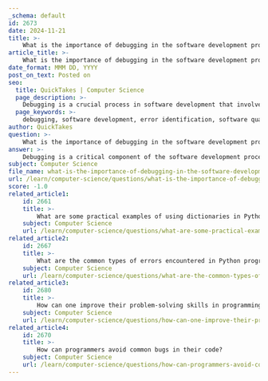 ```yaml
---
_schema: default
id: 2673
date: 2024-11-21
title: >-
    What is the importance of debugging in the software development process?
article_title: >-
    What is the importance of debugging in the software development process?
date_format: MMM DD, YYYY
post_on_text: Posted on
seo:
  title: QuickTakes | Computer Science
  page_description: >-
    Debugging is a crucial process in software development that involves identifying and resolving errors, enhancing software quality, improving user experience, and ensuring security, leading to more reliable applications.
  page_keywords: >-
    debugging, software development, error identification, software quality, cost efficiency, user experience, maintenance, security, iterative process, learning
author: QuickTakes
question: >-
    What is the importance of debugging in the software development process?
answer: >-
    Debugging is a critical component of the software development process, serving multiple essential functions that contribute to the overall quality and reliability of software applications. Here are some key points highlighting the importance of debugging:\n\n1. **Error Identification and Resolution**: Debugging is fundamentally about identifying and resolving errors, or "bugs," that can disrupt the normal operation of software. Even with careful coding practices, bugs can still occur, making debugging an indispensable part of the development lifecycle.\n\n2. **Enhancing Software Quality**: By systematically addressing defects during the development process, debugging helps improve the overall quality of the software. This leads to more reliable applications that perform as intended, ultimately enhancing user satisfaction.\n\n3. **Cost and Time Efficiency**: Addressing bugs early in the development process can significantly reduce costs and save time. Fixing issues before deployment is generally less expensive than addressing them after the software has been released, where they can lead to user complaints and require urgent patches.\n\n4. **User Experience**: Efficient debugging contributes to a smoother user experience. By ensuring that applications function correctly, developers can prevent frustrating issues that might lead to user dissatisfaction or abandonment of the software.\n\n5. **Facilitating Change and Maintenance**: Debugging not only helps in fixing current issues but also aids in understanding the software better. This understanding is crucial when making changes or updates, as it allows developers to anticipate potential problems that may arise from modifications.\n\n6. **Security**: Debugging plays a vital role in identifying vulnerabilities within the software that could be exploited by malicious actors. By addressing these security flaws, developers can enhance the overall security posture of their applications.\n\n7. **Iterative Process**: Debugging is often an iterative process, requiring multiple attempts to identify and resolve all bugs. This iterative nature emphasizes the need for thorough testing and validation throughout the software development lifecycle.\n\n8. **Learning and Improvement**: Debugging provides valuable insights into the software and the coding practices used. Developers can learn from the mistakes made during the debugging process, leading to improved coding standards and practices in future projects.\n\nIn summary, debugging is not merely a troubleshooting exercise; it is a vital aspect of software engineering that enhances system quality, reduces downtime, increases user satisfaction, and ultimately contributes to the success of software applications.
subject: Computer Science
file_name: what-is-the-importance-of-debugging-in-the-software-development-process.md
url: /learn/computer-science/questions/what-is-the-importance-of-debugging-in-the-software-development-process
score: -1.0
related_article1:
    id: 2661
    title: >-
        What are some practical examples of using dictionaries in Python?
    subject: Computer Science
    url: /learn/computer-science/questions/what-are-some-practical-examples-of-using-dictionaries-in-python
related_article2:
    id: 2667
    title: >-
        What are the common types of errors encountered in Python programming?
    subject: Computer Science
    url: /learn/computer-science/questions/what-are-the-common-types-of-errors-encountered-in-python-programming
related_article3:
    id: 2680
    title: >-
        How can one improve their problem-solving skills in programming?
    subject: Computer Science
    url: /learn/computer-science/questions/how-can-one-improve-their-problemsolving-skills-in-programming
related_article4:
    id: 2670
    title: >-
        How can programmers avoid common bugs in their code?
    subject: Computer Science
    url: /learn/computer-science/questions/how-can-programmers-avoid-common-bugs-in-their-code
---
```


&nbsp;